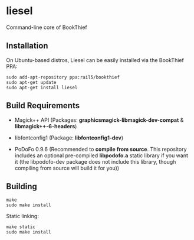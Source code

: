 # liesel

Command-line core of BookThief

## Installation

On Ubuntu-based distros, Liesel can be easily installed via the BookThief PPA:

```
sudo add-apt-repository ppa:rail5/bookthief
sudo apt-get update
sudo apt-get install liesel
```

## Build Requirements

- Magick++ API (Packages: **graphicsmagick-libmagick-dev-compat** & **libmagick++-6-headers**)

- libfontconfig1 (Package: **libfontconfig1-dev**)

- PoDoFo 0.9.6 (Recommended to **compile from source**. This repository includes an optional pre-compiled **libpodofo.a** static library if you want it (the libpodofo-dev package does not include this library, though compiling from source will build it for you))

## Building

```
make
sudo make install
```

Static linking:

```
make static
sudo make install
```
